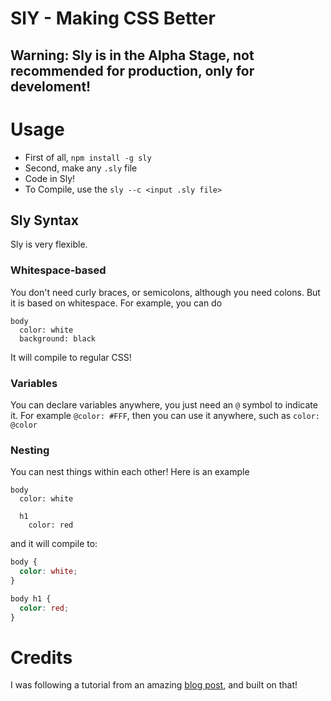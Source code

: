# SlY - Making CSS Better

## Warning: Sly is in the Alpha Stage, not recommended for production, only for develoment!

# Usage

* First of all, `npm install -g sly`
* Second, make any `.sly` file
* Code in Sly!
* To Compile, use the `sly --c <input .sly file>`

## Sly Syntax

Sly is very flexible.

### Whitespace-based

You don't need curly braces, or semicolons, although you need colons. But it is based on whitespace. For example, you can do
```stylus
body
  color: white
  background: black
```
It will compile to regular CSS!

### Variables

You can declare variables anywhere, you just need an `@` symbol to indicate it. For example `@color: #FFF`, then you can use it anywhere, such as `color: @color`

### Nesting

You can nest things within each other! Here is an example

```stylus
body
  color: white
  
  h1
    color: red
```

and it will compile to:

```css
body {
  color: white;
}

body h1 {
  color: red;
}
```

# Credits

I was following a tutorial from an amazing [blog post](http://www.nixtu.info/2011/12/how-to-write-css-preprocessor-using.html), and built on that!
